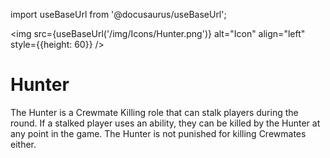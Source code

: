 import useBaseUrl from '@docusaurus/useBaseUrl';

<img src={useBaseUrl('/img/Icons/Hunter.png')} alt="Icon" align="left" style={{height: 60}} />
# Hunter

The Hunter is a Crewmate Killing role that can stalk players during the round. If a stalked player uses an ability, they can be killed by the Hunter at any point in the game. The Hunter is not punished for killing Crewmates either.
